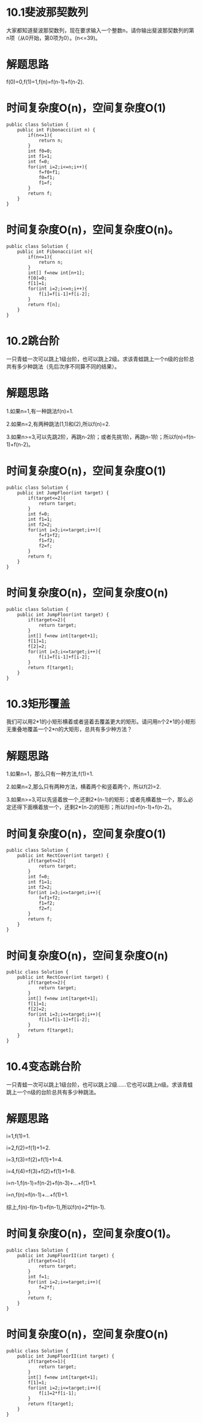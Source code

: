 # 10.1斐波那契数列
大家都知道斐波那契数列，现在要求输入一个整数n，请你输出斐波那契数列的第n项（从0开始，第0项为0）。(n<=39)。
# 解题思路
f(0)=0,f(1)=1,f(n)=f(n-1)+f(n-2).
# 时间复杂度O(n)，空间复杂度O(1)
```
public class Solution {
    public int Fibonacci(int n) {
        if(n<=1){
            return n;
        }
        int f0=0;
        int f1=1;
        int f=0;
        for(int i=2;i<=n;i++){
            f=f0+f1;
            f0=f1;
            f1=f;
        }
        return f;
    }
}
```
# 时间复杂度O(n)，空间复杂度O(n)。
```
public class Solution {
    public int Fibonacci(int n){
        if(n<=1){
            return n;
        }
        int[] f=new int[n+1];
        f[0]=0;
        f[1]=1;
        for(int i=2;i<=n;i++){
            f[i]=f[i-1]+f[i-2];
        }
        return f[n];
    }
}
```
# 10.2跳台阶
一只青蛙一次可以跳上1级台阶，也可以跳上2级。求该青蛙跳上一个n级的台阶总共有多少种跳法（先后次序不同算不同的结果）。
# 解题思路
1.如果n=1,有一种跳法f(n)=1.

2.如果n=2,有两种跳法(1,1)和(2),所以f(n)=2.

3.如果n>=3,可以先跳2阶，再跳n-2阶；或者先挑1阶，再跳n-1阶；所以f(n)=f(n-1)+f(n-2)。
# 时间复杂度O(n)，空间复杂度O(1)
```
public class Solution {
    public int JumpFloor(int target) {
        if(target<=2){
            return target;
        }
        int f=0;
        int f1=1;
        int f2=2;
        for(int i=3;i<=target;i++){
            f=f1+f2;
            f1=f2;
            f2=f;
        }
        return f;
    }
}
```
# 时间复杂度O(n)，空间复杂度O(n)
```
public class Solution {
    public int JumpFloor(int target) {
        if(target<=2){
            return target;
        }
        int[] f=new int[target+1];
        f[1]=1;
        f[2]=2;
        for(int i=3;i<=target;i++){
            f[i]=f[i-1]+f[i-2];   
        }
        return f[target];
    }
}
```
# 10.3矩形覆盖
我们可以用2\*1的小矩形横着或者竖着去覆盖更大的矩形。请问用n个2\*1的小矩形无重叠地覆盖一个2\*n的大矩形，总共有多少种方法？
# 解题思路
1.如果n=1，那么只有一种方法,f(1)=1.

2.如果n=2,那么只有两种方法，横着两个和竖着两个，所以f(2)=2.

3.如果n>=3,可以先竖着放一个,还剩2*(n-1)的矩形；或者先横着放一个，那么必定还得下面横着放一个，还剩2*(n-2)的矩形；所以f(n)=f(n-1)+f(n-2)。
# 时间复杂度O(n)，空间复杂度O(1)
```
public class Solution {
    public int RectCover(int target) {
        if(target<=2){
            return target;
        }
        int f=0;
        int f1=1;
        int f2=2;
        for(int i=3;i<=target;i++){
            f=f1+f2;
            f1=f2;
            f2=f;
        }
        return f;
    }
}
```
# 时间复杂度O(n)，空间复杂度O(n)
```
public class Solution {
    public int RectCover(int target) {
        if(target<=2){
            return target;
        }
        int[] f=new int[target+1];
        f[1]=1;
        f[2]=2;
        for(int i=3;i<=target;i++){
            f[i]=f[i-1]+f[i-2];
        }
        return f[target];
    }
}
```

# 10.4变态跳台阶
一只青蛙一次可以跳上1级台阶，也可以跳上2级……它也可以跳上n级。求该青蛙跳上一个n级的台阶总共有多少种跳法。
# 解题思路
i=1,f(1)=1.

i=2,f(2)=f(1)+1=2.

i=3,f(3)=f(2)+f(1)+1=4.

i=4,f(4)=f(3)+f(2)+f(1)+1=8.

i=n-1,f(n-1)=f(n-2)+f(n-3)+...+f(1)+1.

i=n,f(n)=f(n-1)+...+f(1)+1.

综上,f(n)-f(n-1)=f(n-1),所以f(n)=2\*f(n-1).

# 时间复杂度O(n)，空间复杂度O(1)。
```
public class Solution {
    public int JumpFloorII(int target) {
        if(target<=1){
            return target;
        }
        int f=1;
        for(int i=2;i<=target;i++){
            f=2*f;
        }
        return f;
    }
}
```
# 时间复杂度O(n)，空间复杂度O(n)
```
public class Solution {
    public int JumpFloorII(int target) {
        if(target<=1){
            return target;
        }
        int[] f=new int[target+1];
        f[1]=1;
        for(int i=2;i<=target;i++){
            f[i]=2*f[i-1];
        }
        return f[target];
    }
}
```
